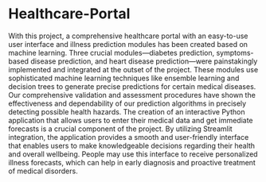 # Healthcare-Portal
With this project, a comprehensive healthcare portal with an easy-to-use user interface and illness prediction modules has been created based on machine learning. Three crucial modules—diabetes prediction, symptoms-based disease prediction, and heart disease prediction—were painstakingly implemented and integrated at the outset of the project. These modules use sophisticated machine learning techniques like ensemble learning and decision trees to generate precise predictions for certain medical diseases. Our comprehensive validation and assessment procedures have shown the effectiveness and dependability of our prediction algorithms in precisely detecting possible health hazards. 
The creation of an interactive Python application that allows users to enter their medical data and get immediate forecasts is a crucial component of the project. By utilizing Streamlit integration, the application provides a smooth and user-friendly interface that enables users to make knowledgeable decisions regarding their health and overall wellbeing. People may use this interface to receive personalized illness forecasts, which can help in early diagnosis and proactive treatment of medical disorders. 
